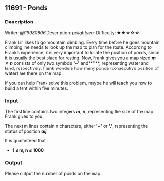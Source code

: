 ## 11691 - Ponds

### Description

Writer: *jjjjj19980806*       Description: *pclightyear*       Difficulty: ★★☆☆☆

Frank Lin likes to go mountain climbing. Every time before he goes mountain climbing, he needs to look up the map to plan for the route. According to Frank’s experience, it is very important to locate the position of ponds, since it is usually the best place for resting. Now, Frank gives you a map sized ***m*** ✕ ***n*** consists of only two symbols **'~'** and**'.'**, representing water and land, respectively. Frank wonders how many ponds (consecutive position of water) are there on the map.

If you can help Frank solve this problem, maybe he will teach you how to build a tent within five minutes.

### Input

The first line contains two integers ***m***, ***n***, representing the size of the map Frank gives to you.

The next m lines contain n characters, either **'~'** or **'.'**, representing the status of position ***aij***.

It is guaranteed that :

- **1 ≤ m, n ≤ 1000**

### Output

Please output the number of ponds on the map.